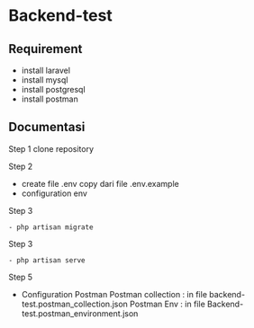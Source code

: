 # Backend-test

## Requirement
- install laravel
- install mysql 
- install postgresql
- install postman

## Documentasi
Step 1 
clone repository

Step 2
- create file .env copy dari file .env.example
- configuration env

Step 3
```
- php artisan migrate
```

Step 3
```
- php artisan serve
```

Step 5
- Configuration Postman
Postman collection : 
    in file backend-test.postman_collection.json
Postman Env : 
    in file Backend-test.postman_environment.json

